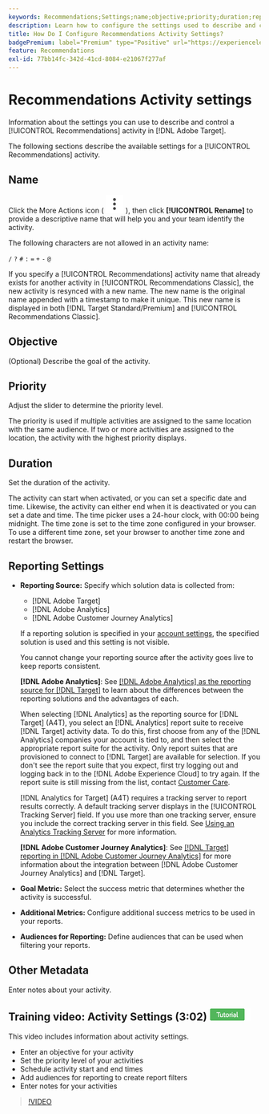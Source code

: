 ```yaml
---
keywords: Recommendations;Settings;name;objective;priority;duration;reporting settings;other metadata
description: Learn how to configure the settings used to describe and control a Recommendations activity in Adobe Target.
title: How Do I Configure Recommendations Activity Settings?
badgePremium: label="Premium" type="Positive" url="https://experienceleague.adobe.com/docs/target/using/introduction/intro.html?lang=en#premium newtab=true" tooltip="See what's included in Target Premium."
feature: Recommendations
exl-id: 77bb14fc-342d-41cd-8084-e21067f277af
---
```

# Recommendations Activity settings

Information about the settings you can use to describe and control a [!UICONTROL Recommendations] activity in [!DNL Adobe Target].

The following sections describe the available settings for a [!UICONTROL Recommendations] activity.

## Name

Click the More Actions icon ( ![More Actions icon](/help/main/assets/icons/MoreSmallListVert.svg) ), then click **[!UICONTROL Rename]** to provide a descriptive name that will help you and your team identify the activity.

The following characters are not allowed in an activity name:

`/`
`?`
`#`
`:`
`=`
`+`
`-`
`@`

If you specify a [!UICONTROL Recommendations] activity name that already exists for another activity in [!UICONTROL Recommendations Classic], the new activity is resynced with a new name. The new name is the original name appended with a timestamp to make it unique. This new name is displayed in both [!DNL Target Standard/Premium] and [!UICONTROL Recommendations Classic].

## Objective

(Optional) Describe the goal of the activity.

## Priority

Adjust the slider to determine the priority level.

The priority is used if multiple activities are assigned to the same location with the same audience. If two or more activities are assigned to the location, the activity with the highest priority displays.

## Duration

Set the duration of the activity.

The activity can start when activated, or you can set a specific date and time. Likewise, the activity can either end when it is deactivated or you can set a date and time. The time picker uses a 24-hour clock, with 00:00 being midnight. The time zone is set to the time zone configured in your browser. To use a different time zone, set your browser to another time zone and restart the browser.

## Reporting Settings

* **Reporting Source:** Specify which solution data is collected from:

  * [!DNL Adobe Target]
  * [!DNL Adobe Analytics]
  * [!DNL Adobe Customer Journey Analytics]

  If a reporting solution is specified in your [account settings](/help/main/administrating-target/reporting.md), the specified solution is used and this setting is not visible.

  You cannot change your reporting source after the activity goes live to keep reports consistent.

  **[!DNL Adobe Analytics]**: See [[!DNL Adobe Analytics] as the reporting source for [!DNL Target]](/help/main/c-integrating-target-with-mac/a4t/a4t.md) to learn about the differences between the reporting solutions and the advantages of each.

  When selecting [!DNL Analytics] as the reporting source for [!DNL Target] (A4T), you select an [!DNL Analytics] report suite to receive [!DNL Target] activity data. To do this, first choose from any of the [!DNL Analytics] companies your account is tied to, and then select the appropriate report suite for the activity. Only report suites that are provisioned to connect to [!DNL Target] are available for selection. If you don't see the report suite that you expect, first try logging out and logging back in to the [!DNL Adobe Experience Cloud] to try again. If the report suite is still missing from the list, contact [Customer Care](/help/main/cmp-resources-and-contact-information.md#reference_ACA3391A00EF467B87930A450050077C).

  [!DNL Analytics for Target] (A4T) requires a tracking server to report results correctly. A default tracking server displays in the [!UICONTROL Tracking Server] field. If you use more than one tracking server, ensure you include the correct tracking server in this field. See [Using an Analytics Tracking Server](/help/main/c-integrating-target-with-mac/a4t/analytics-tracking-server.md#task_72077BA7E93C4A65A715A18F32228823) for more information.

  **[!DNL Adobe Customer Journey Analytics]**: See [[!DNL Target] reporting in [!DNL Adobe Customer Journey Analytics]](/help/main/c-integrating-target-with-mac/cja/target-reporting-in-cja.md) for more information about the integration between [!DNL Adobe Customer Journey Analytics] and [!DNL Target].
  
* **Goal Metric:** Select the success metric that determines whether the activity is successful.
* **Additional Metrics:** Configure additional success metrics to be used in your reports.
* **Audiences for Reporting:** Define audiences that can be used when filtering your reports.

## Other Metadata

Enter notes about your activity.

## Training video: Activity Settings (3:02) ![Tutorial badge](/help/main/assets/tutorial.png)

This video includes information about activity settings.

* Enter an objective for your activity 
* Set the priority level of your activities 
* Schedule activity start and end times 
* Add audiences for reporting to create report filters 
* Enter notes for your activities

>[!VIDEO](https://video.tv.adobe.com/v/17381)
